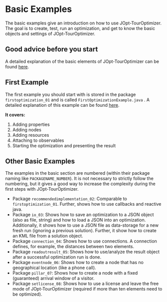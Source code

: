 # Basic Examples

The basic examples give an introduction on how to use JOpt-TourOptimizer. The goal is to create, test, run an optimization, and get to know the basic objects and settings of JOpt-TourOptimizer.

## Good advice before you start
A detailed explanation of the basic elements of JOpt-TourOptimizer can be found <a href="https://docs.dna-evolutions.com/java_examples/tutorials/tutorial_beginner/basic_elements/basic_elements.html" target="_blank">here</a>.

## First Example
The first example you should start with is stored in the package `firstoptimization_01` and is called `FirstOptimizationExample.java` . A detailed explanation of this example can be found <a href="https://docs.dna-evolutions.com/java_examples/tutorials/tutorial_beginner/first_optimization/first_optimization.html" target="_blank">here</a>.

**It covers:**
1. Adding properties
2. Adding nodes
3. Adding resources
4. Attaching to observables
8. Starting the optimization and presenting the result


## Other Basic Examples
The examples in the basic section are numbered (within their package naming like `PACKAGENAME_NUMBER`). It is not necessary to strictly follow the numbering, but it gives a good way to increase the complexity during the first steps with JOpt-TourOptimizer.

- Package `recommendedimplementation_02`: Comparable to `firstoptimization_01`. Further, shows how to use callbacks and reactive java.
- Package `io_03`: Shows how to save an optimization to a JSON object (also as file, string) and how to load a JSON into an optimization. Additionally, it shows how to use a JSON file as data-storage for a new fresh run (ignoring a previous solution). Further, it show how to create an KML file from a solution object.
- Package `connection_04`: Shows how to use connections. A connection defines, for example, the distances between two elements.
- Package `readoutresult_05`: Shows how to use/analyze the result object after a successful optimization run is done.
- Package `eventnode_06`: Shows how to create a node that has no geographical location (like a phone call).
- Package `pillar_07`: Shows how to create a node with a fixed (guaranteed) arrival window of a visitor.
- Package `setlicense_08`: Shows how to use a license and leave the free mode of JOpt-TourOptimizer (required if more than ten elements need to be optimized).

